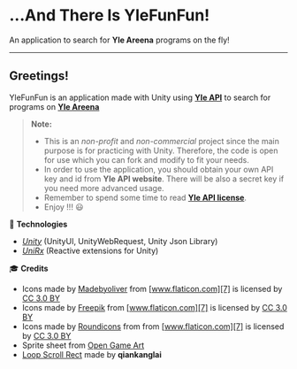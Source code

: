 ...And There Is YleFunFun!
======================

An application to search for **Yle Areena** programs on the fly!

----------

Greetings!
---------------

YleFunFun is an application made with Unity using [**Yle API**][1] to search for programs on [**Yle Areena**][2]

> **Note:**
> - This is an *non-profit* and *non-commercial* project since the main purpose is for practicing with Unity. Therefore, the code is open for use which you can fork and modify to fit your needs. 
> - In order to use the application, you should obtain your own API key and id from **Yle API website**. There will be also a secret key if you need more advanced usage.
> - Remember to spend some time to read [**Yle API license**][3].
> - Enjoy !!! :smiley:	

:gem:   **Technologies**

* [*Unity*][4] (UnityUI, UnityWebRequest, Unity Json Library)
* [*UniRx*][5] (Reactive extensions for Unity)

:mortar_board:  **Credits**

* Icons made by [Madebyoliver][6] from [www.flaticon.com][7] is licensed by [CC 3.0 BY][8]
* Icons made by [Freepik][9] from [www.flaticon.com][7] is licensed by [CC 3.0 BY][8]
* Icons made by [Roundicons][10] from from [www.flaticon.com][7] is licensed by [CC 3.0 BY][8]
* Sprite sheet from [Open Game Art][11]
* [Loop Scroll Rect][12] made by **qiankanglai**


[1]: http://developer.yle.fi/index.en.html
[2]: http://developer.yle.fi/index.en.html
[3]: http://developer.yle.fi/static/terms-of-service.pdf
[4]: https://unity3d.com/
[5]: https://github.com/neuecc/UniRx
[6]: https://www.flaticon.com/authors/madebyoliver/
[7]: https://www.flaticon.com/
[8]: http://creativecommons.org/licenses/by/3.0/
[9]: http://www.freepik.com/
[10]: https://www.flaticon.com/authors/roundicons/
[11]: https://opengameart.org/
[12]: https://github.com/qiankanglai/LoopScrollRect
  